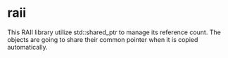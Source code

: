 # raii
This RAII library utilize std::shared_ptr to manage its reference count. The
objects are going to share their common pointer when it is copied automatically.


